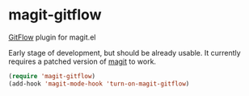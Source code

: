 magit-gitflow
=============

[GitFlow][gitflow] plugin for magit.el

Early stage of development, but should be already usable. It currently
requires a patched version of [magit] to work.


```lisp
(require 'magit-gitflow)
(add-hook 'magit-mode-hook 'turn-on-magit-gitflow)
```


[gitflow]: https://github.com/petervanderdoes/gitflow
[magit]: https://github.com/jtatarik/magit/tree/fix_add_group_arguments
